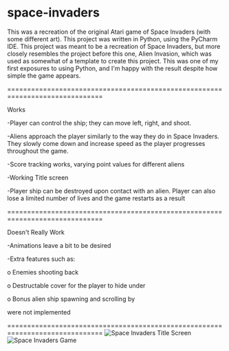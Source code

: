 # space-invaders

This was a recreation of the original Atari game of Space Invaders (with some different art). This project was written in Python, using the PyCharm IDE. This project was meant to be a recreation of Space Invaders, but more closely resembles the project before this one, Alien Invasion, which was used as somewhat of a template to create this project. This was one of my first exposures to using Python, and I'm happy with the result despite how simple the game appears.

============================================================================== 

Works

-Player can control the ship; they can move left, right, and shoot.

-Aliens approach the player similarly to the way they do in Space Invaders. They slowly come down and increase speed as the player progresses throughout the game.

-Score tracking works, varying point values for different aliens

-Working Title screen

-Player ship can be destroyed upon contact with an alien. Player can also lose a limited number of lives and the game restarts as a result

==============================================================================

Doesn't Really Work


-Animations leave a bit to be desired

-Extra features such as: 

  o Enemies shooting back
  
  o Destructable cover for the player to hide under 
  
  o Bonus alien ship spawning and scrolling by
  
were not implemented

==============================================================================
![Space Invaders Title Screen](https://cdn.discordapp.com/attachments/489600593741086723/641653839921020931/title.png)
![Space Invaders Game](https://cdn.discordapp.com/attachments/489600593741086723/641653837505232911/game.png)
